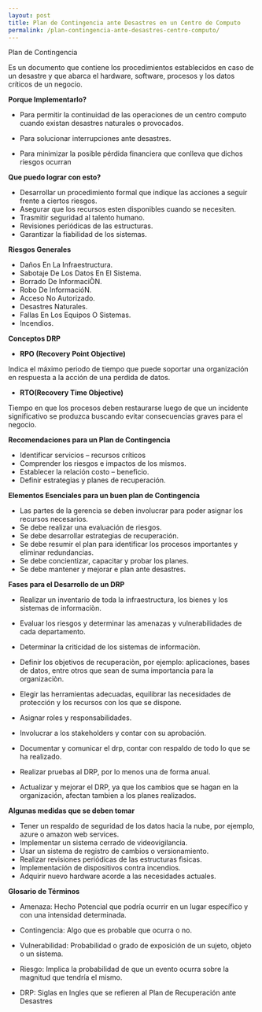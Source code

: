 ```yaml
---
layout: post
title: Plan de Contingencia ante Desastres en un Centro de Computo
permalink: /plan-contingencia-ante-desastres-centro-computo/
---
```


Plan de Contingencia

Es un documento que contiene los procedimientos establecidos en caso de un desastre y que abarca el hardware,
software, procesos y los datos críticos de un negocio.

**Porque Implementarlo?**

- Para permitir la continuidad de las operaciones de un centro computo cuando existan desastres naturales o provocados.

- Para solucionar interrupciones ante desastres.
 
- Para minimizar la posible pérdida financiera que conlleva que dichos riesgos ocurran

**Que puedo lograr con esto?**

- Desarrollar un procedimiento formal que indique las acciones a seguir frente a ciertos riesgos.
- Asegurar que los recursos esten disponibles cuando se necesiten.
- Trasmitir seguridad al talento humano.
- Revisiones periódicas de las estructuras.
- Garantizar la fiabilidad de los sistemas. 

**Riesgos Generales**

- Daños En La Infraestructura.
- Sabotaje De Los Datos En El Sistema.
- Borrado De InformaciÒN.
- Robo De InformacióN.
- Acceso No Autorizado.
- Desastres Naturales.
- Fallas En Los Equipos O Sistemas.
- Incendios.

**Conceptos DRP**

- **RPO (Recovery Point Objective)**

Indica el máximo periodo de tiempo que puede soportar una organización en respuesta a
la acción de una perdida de datos.

- **RTO(Recovery Time Objective)**

Tiempo en que los procesos deben restaurarse luego de que un incidente significativo se produzca 
buscando evitar consecuencias graves para el negocio.

**Recomendaciones para un Plan de Contingencia**

- Identificar servicios – recursos críticos
- Comprender los riesgos e impactos de los mismos.
- Establecer la relación costo – beneficio.
- Definir estrategias y planes de recuperación.

**Elementos Esenciales para un buen plan de Contingencia**

- Las partes de la gerencia se deben involucrar para poder asignar los recursos necesarios. 
- Se debe realizar una evaluación de riesgos.
- Se debe desarrollar estrategias de recuperación.
- Se debe resumir el plan para identificar los procesos importantes y eliminar redundancias.
- Se debe concientizar, capacitar y probar los planes.
- Se debe mantener y mejorar e plan ante desastres.

**Fases para el Desarrollo de un DRP**

- Realizar un inventario de toda la infraestructura, los bienes y los sistemas de informaciòn.

- Evaluar los riesgos  y determinar las amenazas y vulnerabilidades de cada departamento.

- Determinar la criticidad de los sistemas de informaciòn.

- Definir los objetivos de recuperaciòn, por ejemplo: aplicaciones, bases de datos, 
entre otros que sean de suma importancia para la organizaciòn.

- Elegir las herramientas adecuadas, equilibrar las necesidades de protección y los recursos con los que se dispone.

- Asignar roles y responsabilidades.

- Involucrar a los stakeholders y contar  con su aprobación.

- Documentar y comunicar el drp, contar con respaldo de todo lo que se ha realizado.

- Realizar pruebas al DRP, por lo menos una de forma anual.

- Actualizar y mejorar el DRP, ya que los cambios que se hagan en la organización, afectan tambien a los planes realizados.

**Algunas medidas que se deben tomar**

- Tener un respaldo de seguridad de los datos hacia la nube, 
por ejemplo, azure o amazon web services.
- Implementar un sistema cerrado de videovigilancia.
- Usar un sistema de registro de cambios o versionamiento.
- Realizar revisiones periódicas de las estructuras fìsicas.
- Implementación de dispositivos contra incendios.
- Adquirir nuevo hardware acorde a las necesidades actuales. 

**Glosario de Términos**

- Amenaza: Hecho Potencial que podría ocurrir en un lugar específico y con una intensidad determinada.

- Contingencia:  Algo que es probable que ocurra o no.

- Vulnerabilidad: Probabilidad o grado de exposición de un sujeto, objeto o un sistema.

- Riesgo:  Implica la probabilidad de que un evento ocurra sobre la magnitud que tendría el mismo.

- DRP: Siglas en Ingles que se refieren al Plan de Recuperación ante Desastres

